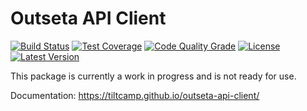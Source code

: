 # Outseta API Client

[![Build Status](https://img.shields.io/github/workflow/status/tiltcamp/outseta-api-client/CI/main)](https://github.com/tiltcamp/outseta-api-client/actions?query=branch%3Amain)
[![Test Coverage](https://img.shields.io/codacy/coverage/e981251e6d9c4fb0a201c5e4adaebf9f/main)](https://app.codacy.com/gh/tiltcamp/outseta-api-client/dashboard)
[![Code Quality Grade](https://img.shields.io/codacy/grade/e981251e6d9c4fb0a201c5e4adaebf9f/main)](https://app.codacy.com/gh/tiltcamp/outseta-api-client/dashboard)
[![License](https://img.shields.io/github/license/tiltcamp/outseta-api-client)](https://github.com/tiltcamp/outseta-api-client/blob/main/LICENSE)
[![Latest Version](https://img.shields.io/npm/v/outseta-api-client)](https://www.npmjs.com/package/outseta-api-client)

This package is currently a work in progress and is not ready for use.

Documentation: https://tiltcamp.github.io/outseta-api-client/